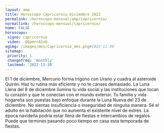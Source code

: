 ```yaml
---
layout: amp
title: Horoscopo Capricornio Diciembre 2022 
permalink: /horoscopo-mensual/amp/capricornio/
normallink: /horoscopo-mensual/capricornio/
home: FALSE
horoscopo:
 signo: capricornio
 video: -DQpmrrAIeU
ogimg: /images/mes/Capricornio_mes.png#2022-11-30
sitemap:
 priority: 1
 changefreq: 'monthly'
 lastmod: '2022-11-30'
---
```



El 1 de diciembre, Mercurio forma trígono con Urano y cuadra al asteroide Quirón. Haz tu rutina más eficiente y no te canses demasiado. La Luna Llena del 8 de diciembre ilumina tu vida social y las instituciones que tocan tu corazón y que te conectan con el mundo exterior. Tu familia y vida hogareña son puestas bajo enfoque durante la Luna Nueva del 23 de diciembre. No sientas insuficiencia o inseguridad de ninguna manera. Sé el adulto en la habitación que no aumenta el existente nivel de estrés. La época navideña podría estar llena de fiestas e intercambios de regalos. Puede que termines pasando poco tiempo en casa esta temporada de fiestas.